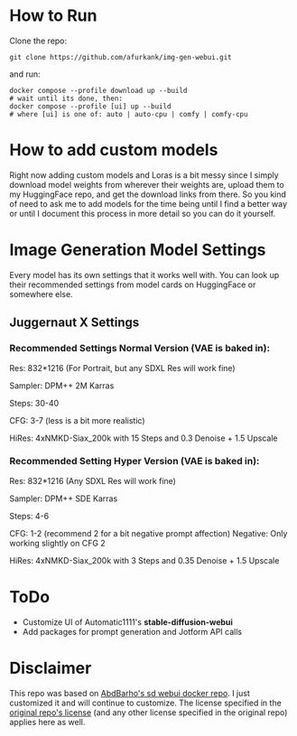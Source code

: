 # How to Run
Clone the repo:

`git clone https://github.com/afurkank/img-gen-webui.git`

and run:

```
docker compose --profile download up --build
# wait until its done, then:
docker compose --profile [ui] up --build
# where [ui] is one of: auto | auto-cpu | comfy | comfy-cpu
```

# How to add custom models

Right now adding custom models and Loras is a bit messy since I simply download model weights from wherever their weights are, upload them to my HuggingFace repo, and get the download links from there. So you kind of need to ask me to add models for the time being until I find a better way or until I document this process in more detail so you can do it yourself.

# Image Generation Model Settings

Every model has its own settings that it works well with. You can look up their recommended settings from model cards on HuggingFace or somewhere else.

## Juggernaut X Settings

### Recommended Settings Normal Version (VAE is baked in):

Res: 832*1216 (For Portrait, but any SDXL Res will work fine)

Sampler: DPM++ 2M Karras

Steps: 30-40

CFG: 3-7 (less is a bit more realistic)

HiRes: 4xNMKD-Siax_200k with 15 Steps and 0.3 Denoise + 1.5 Upscale

### Recommended Setting Hyper Version (VAE is baked in):

Res: 832*1216 (Any SDXL Res will work fine)

Sampler: DPM++ SDE Karras

Steps: 4-6

CFG: 1-2 (recommend 2 for a bit negative prompt affection)
Negative: Only working slightly on CFG 2

HiRes: 4xNMKD-Siax_200k with 3 Steps and 0.35 Denoise + 1.5 Upscale

# ToDo

- Customize UI of Automatic1111's **stable-diffusion-webui**
- Add packages for prompt generation and Jotform API calls

# Disclaimer
This repo was based on [AbdBarho's sd webui docker repo](https://github.com/AbdBarho/stable-diffusion-webui-docker). I just customized it and will continue to customize.
The license specified in the [original repo's license](https://github.com/AbdBarho/stable-diffusion-webui-docker/blob/master/LICENSE) (and any other license specified in the original repo) applies here as well.